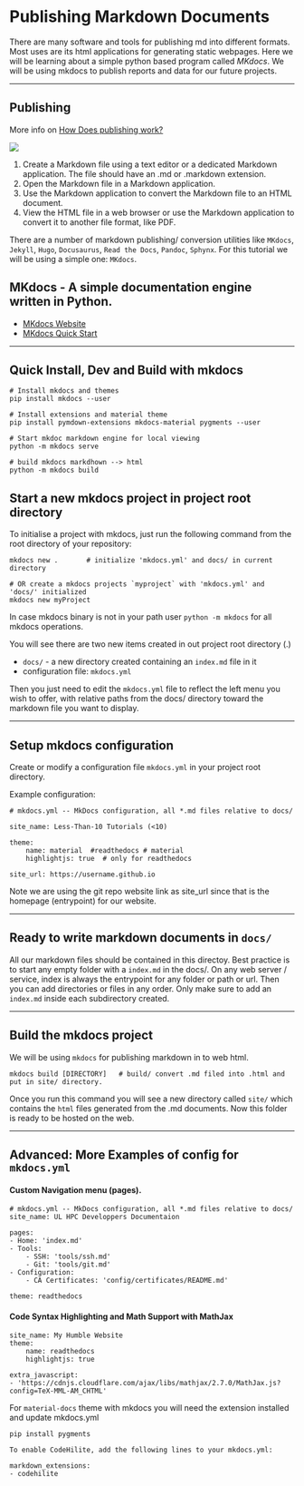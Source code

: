 # Publishing Markdown Documents
There are many software and tools for publishing md into different formats. Most uses are its html applications for generating static webpages. Here we will be learning about a simple python based program called *MKdocs*. We will be using mkdocs to publish reports and data for our future projects. 

---

## Publishing  

More info on [How Does publishing work?](https://www.markdownguide.org/getting-started#how-does-it-work)

![](https://d33wubrfki0l68.cloudfront.net/75cdd78aba218a9abbfe91d2ba2cf540a7502d8c/553fa/assets/images/process.png)

1. Create a Markdown file using a text editor or a dedicated Markdown application. The file should have an .md or .markdown extension.
2. Open the Markdown file in a Markdown application.
3. Use the Markdown application to convert the Markdown file to an HTML document.
4. View the HTML file in a web browser or use the Markdown application to convert it to another file format, like PDF.

There are a number of markdown publishing/ conversion utilities like `MKdocs`, `Jekyll`, `Hugo`, `Docusaurus`, `Read the Docs`, `Pandoc`, `Sphynx`. For this tutorial we will be using a simple one: `MKdocs`.


## **MKdocs** - A simple documentation engine written in Python.

* [MKdocs Website ](https://www.mkdocs.org/)
* [MKdocs Quick Start](https://varrette.gforge.uni.lu/blog/2018/01/18/tutorial-mkdocs-and-readthedocs/)

---

## Quick Install, Dev and Build with mkdocs

    # Install mkdocs and themes
    pip install mkdocs --user
    
    # Install extensions and material theme
    pip install pymdown-extensions mkdocs-material pygments --user

    # Start mkdoc markdown engine for local viewing 
    python -m mkdocs serve

    # build mkdocs markdhown --> html
    python -m mkdocs build


## Start a new mkdocs project in project root directory 
To initialise a project with mkdocs, just run the following command from the root directory of your repository:

    mkdocs new .       # initialize 'mkdocs.yml' and docs/ in current directory

    # OR create a mkdocs projects `myproject` with 'mkdocs.yml' and 'docs/' initialized
    mkdocs new myProject  

In case mkdocs binary is not in your path user `python -m mkdocs` for all mkdocs operations. 

You will see there are two new items created in out project root directory (.)

+ `docs/` - a new directory created containing an `index.md` file in it 
+ configuration file:  `mkdocs.yml` 

Then you just need to edit the `mkdocs.yml` file to reflect the left menu you wish to offer, with relative paths from the docs/ directory toward the markdown file you want to display.


---

## Setup mkdocs configuration
Create or modify a configuration file `mkdocs.yml` in your project root directory. 

Example configuration: 
 
    # mkdocs.yml -- MkDocs configuration, all *.md files relative to docs/
    
    site_name: Less-Than-10 Tutorials (<10)

    theme: 
        name: material  #readthedocs # material
        highlightjs: true  # only for readthedocs

    site_url: https://username.github.io

Note we are using the git repo website link as site_url since that is the homepage (entrypoint) for our website.

---

## Ready to write markdown documents in `docs/`
All our markdown files should be contained in this directoy. Best practice is to start any empty folder with a `index.md` in the docs/. On any web server / service, index is always the entrypoint for any folder or path or url. Then you can add directories or files in any order. Only make sure to add an `index.md` inside each subdirectory created.


---

## Build the mkdocs project
We will be using `mkdocs` for publishing markdown in to web html. 

    mkdocs build [DIRECTORY]   # build/ convert .md filed into .html and put in site/ directory.

Once you run this command you will see a new directory called `site/` which contains the `html` files generated from the .md documents. Now this folder is ready to be hosted on the web. 

----

## Advanced: More Examples of config for `mkdocs.yml`

#### Custom Navigation menu (pages). 

    # mkdocs.yml -- MkDocs configuration, all *.md files relative to docs/
    site_name: UL HPC Developpers Documentaion
    
    pages:
    - Home: 'index.md'
    - Tools:
        - SSH: 'tools/ssh.md'
        - Git: 'tools/git.md'
    - Configuration:
        - CA Certificates: 'config/certificates/README.md'
    
    theme: readthedocs


#### Code Syntax Highlighting and Math Support with MathJax

    site_name: My Humble Website
    theme:
        name: readthedocs
        highlightjs: true

    extra_javascript:
    - 'https://cdnjs.cloudflare.com/ajax/libs/mathjax/2.7.0/MathJax.js?config=TeX-MML-AM_CHTML'

 For `material-docs` theme with mkdocs you will need the extension installed and update mkdocs.yml 

    pip install pygments

    To enable CodeHilite, add the following lines to your mkdocs.yml:

    markdown_extensions:
    - codehilite